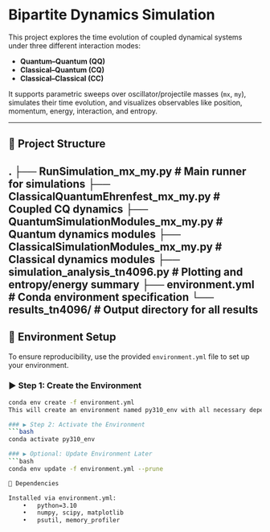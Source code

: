 # Bipartite Dynamics Simulation

This project explores the time evolution of coupled dynamical systems under three different interaction modes:

- **Quantum–Quantum (QQ)**
- **Classical–Quantum (CQ)**
- **Classical–Classical (CC)**

It supports parametric sweeps over oscillator/projectile masses (`mx`, `my`), simulates their time evolution, and visualizes observables like position, momentum, energy, interaction, and entropy.

---

## 📁 Project Structure
.
├── RunSimulation_mx_my.py                # Main runner for simulations
├── ClassicalQuantumEhrenfest_mx_my.py    # Coupled CQ dynamics
├── QuantumSimulationModules_mx_my.py     # Quantum dynamics modules
├── ClassicalSimulationModules_mx_my.py   # Classical dynamics modules
├── simulation_analysis_tn4096.py         # Plotting and entropy/energy summary
├── environment.yml                       # Conda environment specification
└── results_tn4096/                       # Output directory for all results
---

## 🔧 Environment Setup

To ensure reproducibility, use the provided `environment.yml` file to set up your environment.

### ▶️ Step 1: Create the Environment

```bash
conda env create -f environment.yml
This will create an environment named py310_env with all necessary dependencies.

### ▶️ Step 2: Activate the Environment
```bash
conda activate py310_env

### ▶️ Optional: Update Environment Later
```bash
conda env update -f environment.yml --prune

🧪 Dependencies

Installed via environment.yml:
	•	python=3.10
	•	numpy, scipy, matplotlib
	•	psutil, memory_profiler
